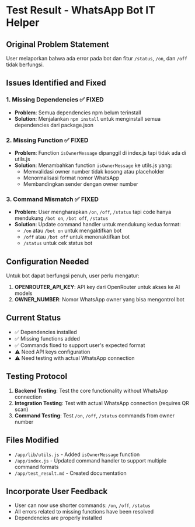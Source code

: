 # Test Result - WhatsApp Bot IT Helper

## Original Problem Statement
User melaporkan bahwa ada error pada bot dan fitur `/status`, `/on`, dan `/off` tidak berfungsi.

## Issues Identified and Fixed

### 1. Missing Dependencies ✅ FIXED
- **Problem**: Semua dependencies npm belum terinstall
- **Solution**: Menjalankan `npm install` untuk menginstall semua dependencies dari package.json

### 2. Missing Function ✅ FIXED
- **Problem**: Function `isOwnerMessage` dipanggil di index.js tapi tidak ada di utils.js
- **Solution**: Menambahkan function `isOwnerMessage` ke utils.js yang:
  - Memvalidasi owner number tidak kosong atau placeholder
  - Menormalisasi format nomor WhatsApp
  - Membandingkan sender dengan owner number

### 3. Command Mismatch ✅ FIXED
- **Problem**: User mengharapkan `/on`, `/off`, `/status` tapi code hanya mendukung `/bot on`, `/bot off`, `/status`
- **Solution**: Update command handler untuk mendukung kedua format:
  - `/on` atau `/bot on` untuk mengaktifkan bot
  - `/off` atau `/bot off` untuk menonaktifkan bot  
  - `/status` untuk cek status bot

## Configuration Needed
Untuk bot dapat berfungsi penuh, user perlu mengatur:

1. **OPENROUTER_API_KEY**: API key dari OpenRouter untuk akses ke AI models
2. **OWNER_NUMBER**: Nomor WhatsApp owner yang bisa mengontrol bot

## Current Status
- ✅ Dependencies installed
- ✅ Missing functions added
- ✅ Commands fixed to support user's expected format
- ⚠️ Need API keys configuration
- ⚠️ Need testing with actual WhatsApp connection

## Testing Protocol
1. **Backend Testing**: Test the core functionality without WhatsApp connection
2. **Integration Testing**: Test with actual WhatsApp connection (requires QR scan)
3. **Command Testing**: Test `/on`, `/off`, `/status` commands from owner number

## Files Modified
- `/app/lib/utils.js` - Added `isOwnerMessage` function
- `/app/index.js` - Updated command handler to support multiple command formats
- `/app/test_result.md` - Created documentation

## Incorporate User Feedback
- User can now use shorter commands: `/on`, `/off`, `/status`
- All errors related to missing functions have been resolved
- Dependencies are properly installed